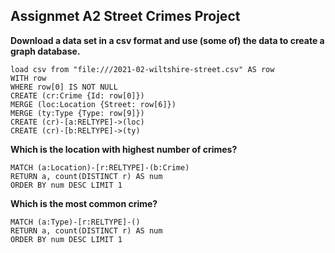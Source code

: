 ## Assignmet A2 Street Crimes Project

**Download a data set in a csv format and use (some of) the data to create a graph database.**

```
load csv from "file:///2021-02-wiltshire-street.csv" AS row
WITH row
WHERE row[0] IS NOT NULL
CREATE (cr:Crime {Id: row[0]})
MERGE (loc:Location {Street: row[6]})
MERGE (ty:Type {Type: row[9]})
CREATE (cr)-[a:RELTYPE]->(loc)
CREATE (cr)-[b:RELTYPE]->(ty)
```

**Which is the location with highest number of crimes?**

```
MATCH (a:Location)-[r:RELTYPE]-(b:Crime)
RETURN a, count(DISTINCT r) AS num
ORDER BY num DESC LIMIT 1
```

**Which is the most common crime?**

```
MATCH (a:Type)-[r:RELTYPE]-()
RETURN a, count(DISTINCT r) AS num
ORDER BY num DESC LIMIT 1
```